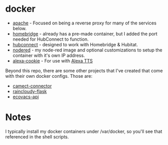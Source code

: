 # docker

* [apache](https://github.com/bdwilson/docker/tree/master/apache) - Focused on being a reverse proxy for many of the services below.
* [homebridge](https://github.com/bdwilson/docker/tree/master/homebridge) - already has a pre-made container, but I added the port needed for HubConnect to function.
* [hubconnect](https://github.com/bdwilson/docker/tree/master/hubconnect) - designed to work with Homebridge & Hubitat.
* [nodered](https://github.com/bdwilson/docker/tree/master/nodered-buster) - my node-red image and optional customizations to setup the container with it's own IP address.
* [alexa-cookie](https://github.com/bdwilson/docker/tree/master/nodered-buster) - For use with [Alexa TTS](https://community.hubitat.com/t/release-amazon-alexa-text-to-speech-tts-v0-5-8-direct-integration-usa-canada-uk-italy-australia-brazil)

Beyond this repo, there are some other projects that I've created that come
with their own docker configs.  Those are:
* [camect-connector](https://github.com/bdwilson/camect-connector)
* [raincloudy-flask](https://github.com/bdwilson/raincloudy-flask)
* [ecovacs-api](https://github.com/bdwilson/ecovacs-api)

# Notes

I typically install my docker containers under /var/docker, so you'll see that
referenced in the shell scripts.  


